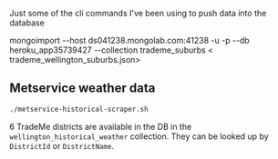 Just some of the cli commands I've been using to push data into the database

mongoimport --host ds041238.mongolab.com:41238 -u <username> -p <password> --db heroku_app35739427 --collection trademe_suburbs < trademe_wellington_suburbs.json>

## Metservice weather data

~~~bash
./metservice-historical-scraper.sh
~~~

6 TradeMe districts are available in the DB in the `wellington_historical_weather` collection. They can be looked up by `DistrictId` or `DistrictName`.
